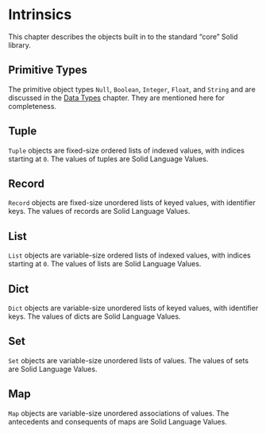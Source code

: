 # Intrinsics
This chapter describes the objects built in to the standard “core” Solid library.



## Primitive Types
The primitive object types `Null`, `Boolean`, `Integer`, `Float`, and `String`
and are discussed in the [Data Types](./data-types.md) chapter.
They are mentioned here for completeness.



## Tuple
`Tuple` objects are fixed-size ordered lists of indexed values, with indices starting at `0`.
The values of tuples are Solid Language Values.



## Record
`Record` objects are fixed-size unordered lists of keyed values, with identifier keys.
The values of records are Solid Language Values.



## List
`List` objects are variable-size ordered lists of indexed values, with indices starting at `0`.
The values of lists are Solid Language Values.



## Dict
`Dict` objects are variable-size unordered lists of keyed values, with identifier keys.
The values of dicts are Solid Language Values.



## Set
`Set` objects are variable-size unordered lists of values.
The values of sets are Solid Language Values.



## Map
`Map` objects are variable-size unordered associations of values.
The antecedents and consequents of maps are Solid Language Values.
